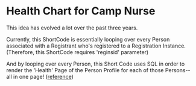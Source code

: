 # Health Chart for Camp Nurse
This idea has evolved a lot over the past three years.

Currently, this ShortCode is essentially looping over every Person associated with a Registrant who's registered to a Registration Instance. (Therefore, this ShortCode requires 'reginsid' parameter)

And by looping over every Person, this Short Code uses SQL in order to render the 'Health' Page of the Person Profile for each of those Persons-- all in one page! ([reference](../../Block-HTMLContent/PageId_7392/README.md))